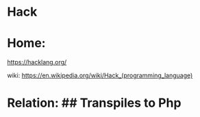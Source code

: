 # Hack
# Home:
https://hacklang.org/

wiki: https://en.wikipedia.org/wiki/Hack_(programming_language)

# Relation: ## Transpiles to Php
